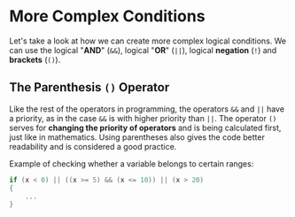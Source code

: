 # More Complex Conditions

Let's take a look at how we can create more complex logical conditions. We can use the logical "**AND**" \(`&&`\), logical "**OR**" \(`||`\), logical **negation** \(`!`\) and **brackets** \(`()`\).

## 

## The Parenthesis `()` Operator

Like the rest of the operators in programming, the operators `&&` and `||` have a priority, as in the case `&&` is with higher priority than `||`. The operator `()` serves for **changing the priority of operators** and is being calculated first, just like in mathematics. Using parentheses also gives the code better readability and is considered a good practice.

Example of checking whether a variable belongs to certain ranges:

```csharp
if (x < 0) || ((x >= 5) && (x <= 10)) || (x > 20)
{
    ...
}
```




